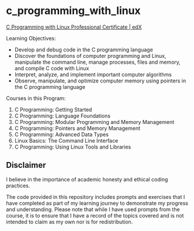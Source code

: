 # c_programming_with_linux

[C Programming with Linux Professional Certificate | edX](https://www.edx.org/professional-certificate/dartmouth-imtx-c-programming-with-linux)

Learning Objectives: 
* Develop and debug code in the C programming language
* Discover the foundations of computer programming and Linux, manipulate the command line, manage processes, files and memory, and compile C code with Linux
* Interpret, analyze, and implement important computer algorithms
* Observe, manipulate, and optimize computer memory using pointers in the C programming language

Courses in this Program:
1. C Programming: Getting Started
2. C Programming: Language Foundations
3. C Programming: Modular Programming and Memory Management
4. C Programming: Pointers and Memory Management
5. C Programming: Advanced Data Types
6. Linux Basics: The Command Line Interface
7. C Programming: Using Linux Tools and Libraries

## Disclaimer

I believe in the importance of academic honesty and ethical coding practices.

The code provided in this repository includes prompts and exercises that I have completed as part of my learning journey to demonstrate my progress and understanding. Please note that while I have used prompts from the course, it is to ensure that I have a record of the topics covered and is not intended to claim as my own nor is for redistribution. 

